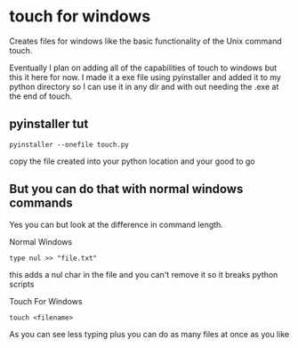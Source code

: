 # touch for windows
Creates files for windows like the basic functionality of the Unix command touch.  

Eventually I plan on adding all of the capabilities of touch to windows but this it here for now. I made it a exe file using pyinstaller and added it to my python directory so I can use it in any dir and with out needing the .exe at the end of touch.

## pyinstaller tut
```
pyinstaller --onefile touch.py
```
copy the file created into your python location and your good to go

## But you can do that with normal windows commands
Yes you can but look at the difference in command length.

Normal Windows
```
type nul >> "file.txt"
```
this adds a nul char in the file and you can't remove it so it breaks python scripts

Touch For Windows
```
touch <filename>
```
As you can see less typing plus you can do as many files at once as you like

